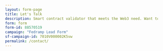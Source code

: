```yaml
---
layout: form-page
title: Let's Talk
description: Smart contract validator that meets the Web3 need. Want to learn more about it? Let’s talk.
form: form
form-id: 88570519
campaign: "Fedramp Lead Form"
sf-campaign-id: 7010V000002K5vw
permalink: /contact/
---
```

